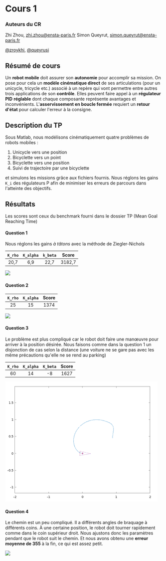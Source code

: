 Cours 1
====

### Auteurs du CR
Zhi Zhou, <zhi.zhou@ensta-paris.fr>
 Simon Queyrut,  <simon.queyrut@ensta-paris.fr>
 
 [@zroykhi](https://github.com/zroykhi), [@queyrusi][github] 

[github]: http://github.com/queyrusi

Résumé de cours
----
Un **robot mobile** doit assurer son **autonomie** pour accomplir sa mission. On pose pour cela un **modèle cinématique direct** de ses articulations (pour un unicycle, tricycle etc.) associé à un repère qui vont permettre entre autres trois applications de son **contrôle**. Elles peuvent faire appel à un **régulateur PID** **réglable** dont chaque composante représente avantages  et inconvénients. L'**asservissement en boucle fermée** requiert un **retour d'état** pour calculer l'erreur à la consigne.

Description du TP
---
Sous Matlab, nous modélisons cinématiquement quatre problèmes de robots mobiles :
1. Unicycle vers une position
2. Bicyclette vers un point 
3. Bicyclette vers une position
4. Suivi de trajectoire par une bicyclette

et simulons les missions grâce aux fichiers fournis. Nous réglons les gains `K_i` des régulateurs P afin de minimiser les erreurs de parcours dans l'atteinte des objectifs.

Résultats
----
Les scores sont ceux du benchmark fourni dans le dossier TP (Mean Goal Reaching Time)
#### **Question 1** 

Nous réglons les gains *à tâtons* avec la méthode de Ziegler-Nichols

| `K_rho`  | `K_alpha` | `k_beta` | Score|
| :---------: |:---------:| :-----:| :-----:|
|  20,7 | 6,9 | 22,7 |3182,7|

![](https://markdown.data-ensta.fr/uploads/upload_e128edf1c60bb7365ac52c850d2cd88f.png)


#### **Question 2**

| `K_rho`  | `K_alpha` | Score|
| :---------: |:---------:| :-----:|
|  25 | 15 |1374|

![](https://markdown.data-ensta.fr/uploads/upload_c6ce2b9b92563f76e752f79ccb75d25f.png)


#### **Question 3** 

Le problème est plus compliqué car le robot doit faire une manœuvre pour arriver à la position désirée. Nous faisons comme dans la question 1 un disjonction de cas selon la distance (une voiture ne se gare pas avec les même précautions qu'elle ne se rend au parking)

| `K_rho`  | `K_alpha` | `K_beta` | Score|
| :---------: |:---------:| :---------:| :-----:|
|  60 | 14 |-8|1627|

![](images/q3.png)

#### **Question 4**
Le chemin est un peu compliqué. Il a différents angles de braquage à différents coins. À une certaine position, le robot doit tourner rapidement comme dans le coin supérieur droit. Nous ajustons donc les paramètres pendant que le robot suit le chemin. Et nous avons obtenu une **erreur moyenne de 355** à la fin, ce qui est assez petit.

![](https://markdown.data-ensta.fr/uploads/upload_fb885fcf939f0b3a07af15416d176e06.png)


